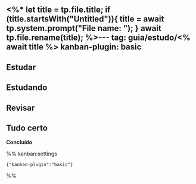 <%*
let title = tp.file.title;
if (title.startsWith("Untitled")){
	title = await tp.system.prompt("File name: ");
}
await tp.file.rename(title);
%>---
tag: guia/estudo/<% await title %>
kanban-plugin: basic
---

## Estudar

## Estudando

## Revisar

## Tudo certo

**Concluído**


%% kanban:settings
```
{"kanban-plugin":"basic"}
```
%%